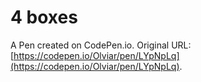 # 4 boxes

A Pen created on CodePen.io. Original URL: [https://codepen.io/Olviar/pen/LYpNpLq](https://codepen.io/Olviar/pen/LYpNpLq).


